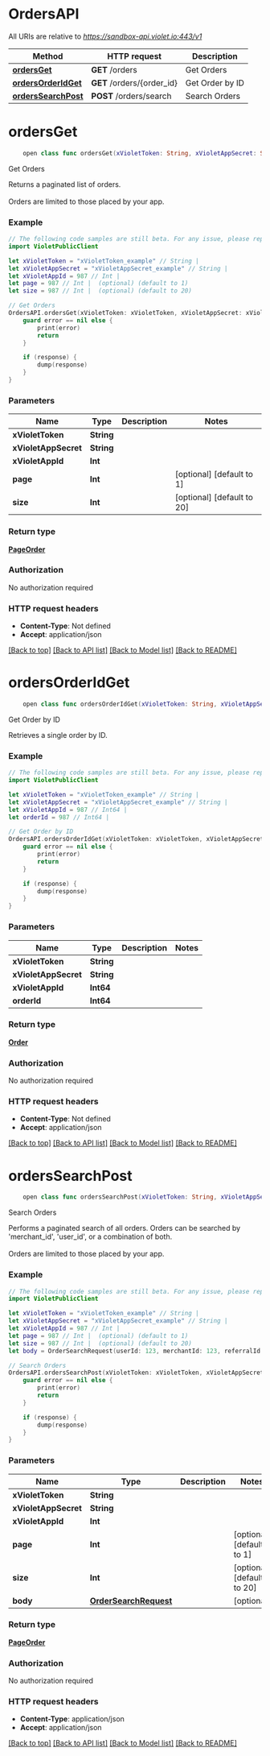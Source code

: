 # OrdersAPI

All URIs are relative to *https://sandbox-api.violet.io:443/v1*

Method | HTTP request | Description
------------- | ------------- | -------------
[**ordersGet**](OrdersAPI.md#ordersget) | **GET** /orders | Get Orders
[**ordersOrderIdGet**](OrdersAPI.md#ordersorderidget) | **GET** /orders/{order_id} | Get Order by ID
[**ordersSearchPost**](OrdersAPI.md#orderssearchpost) | **POST** /orders/search | Search Orders


# **ordersGet**
```swift
    open class func ordersGet(xVioletToken: String, xVioletAppSecret: String, xVioletAppId: Int, page: Int? = nil, size: Int? = nil, completion: @escaping (_ data: PageOrder?, _ error: Error?) -> Void)
```

Get Orders

Returns a paginated list of orders. <br><br>Orders are limited to those placed by your app.

### Example
```swift
// The following code samples are still beta. For any issue, please report via http://github.com/OpenAPITools/openapi-generator/issues/new
import VioletPublicClient

let xVioletToken = "xVioletToken_example" // String | 
let xVioletAppSecret = "xVioletAppSecret_example" // String | 
let xVioletAppId = 987 // Int | 
let page = 987 // Int |  (optional) (default to 1)
let size = 987 // Int |  (optional) (default to 20)

// Get Orders
OrdersAPI.ordersGet(xVioletToken: xVioletToken, xVioletAppSecret: xVioletAppSecret, xVioletAppId: xVioletAppId, page: page, size: size) { (response, error) in
    guard error == nil else {
        print(error)
        return
    }

    if (response) {
        dump(response)
    }
}
```

### Parameters

Name | Type | Description  | Notes
------------- | ------------- | ------------- | -------------
 **xVioletToken** | **String** |  | 
 **xVioletAppSecret** | **String** |  | 
 **xVioletAppId** | **Int** |  | 
 **page** | **Int** |  | [optional] [default to 1]
 **size** | **Int** |  | [optional] [default to 20]

### Return type

[**PageOrder**](PageOrder.md)

### Authorization

No authorization required

### HTTP request headers

 - **Content-Type**: Not defined
 - **Accept**: application/json

[[Back to top]](#) [[Back to API list]](../README.md#documentation-for-api-endpoints) [[Back to Model list]](../README.md#documentation-for-models) [[Back to README]](../README.md)

# **ordersOrderIdGet**
```swift
    open class func ordersOrderIdGet(xVioletToken: String, xVioletAppSecret: String, xVioletAppId: Int64, orderId: Int64, completion: @escaping (_ data: Order?, _ error: Error?) -> Void)
```

Get Order by ID

Retrieves a single order by ID.

### Example
```swift
// The following code samples are still beta. For any issue, please report via http://github.com/OpenAPITools/openapi-generator/issues/new
import VioletPublicClient

let xVioletToken = "xVioletToken_example" // String | 
let xVioletAppSecret = "xVioletAppSecret_example" // String | 
let xVioletAppId = 987 // Int64 | 
let orderId = 987 // Int64 | 

// Get Order by ID
OrdersAPI.ordersOrderIdGet(xVioletToken: xVioletToken, xVioletAppSecret: xVioletAppSecret, xVioletAppId: xVioletAppId, orderId: orderId) { (response, error) in
    guard error == nil else {
        print(error)
        return
    }

    if (response) {
        dump(response)
    }
}
```

### Parameters

Name | Type | Description  | Notes
------------- | ------------- | ------------- | -------------
 **xVioletToken** | **String** |  | 
 **xVioletAppSecret** | **String** |  | 
 **xVioletAppId** | **Int64** |  | 
 **orderId** | **Int64** |  | 

### Return type

[**Order**](Order.md)

### Authorization

No authorization required

### HTTP request headers

 - **Content-Type**: Not defined
 - **Accept**: application/json

[[Back to top]](#) [[Back to API list]](../README.md#documentation-for-api-endpoints) [[Back to Model list]](../README.md#documentation-for-models) [[Back to README]](../README.md)

# **ordersSearchPost**
```swift
    open class func ordersSearchPost(xVioletToken: String, xVioletAppSecret: String, xVioletAppId: Int, page: Int? = nil, size: Int? = nil, body: OrderSearchRequest? = nil, completion: @escaping (_ data: PageOrder?, _ error: Error?) -> Void)
```

Search Orders

Performs a paginated search of all orders. Orders can be searched by 'merchant_id', 'user_id', or a combination of both. <br><br>Orders are limited to those placed by your app.

### Example
```swift
// The following code samples are still beta. For any issue, please report via http://github.com/OpenAPITools/openapi-generator/issues/new
import VioletPublicClient

let xVioletToken = "xVioletToken_example" // String | 
let xVioletAppSecret = "xVioletAppSecret_example" // String | 
let xVioletAppId = 987 // Int | 
let page = 987 // Int |  (optional) (default to 1)
let size = 987 // Int |  (optional) (default to 20)
let body = OrderSearchRequest(userId: 123, merchantId: 123, referralId: "referralId_example") // OrderSearchRequest |  (optional)

// Search Orders
OrdersAPI.ordersSearchPost(xVioletToken: xVioletToken, xVioletAppSecret: xVioletAppSecret, xVioletAppId: xVioletAppId, page: page, size: size, body: body) { (response, error) in
    guard error == nil else {
        print(error)
        return
    }

    if (response) {
        dump(response)
    }
}
```

### Parameters

Name | Type | Description  | Notes
------------- | ------------- | ------------- | -------------
 **xVioletToken** | **String** |  | 
 **xVioletAppSecret** | **String** |  | 
 **xVioletAppId** | **Int** |  | 
 **page** | **Int** |  | [optional] [default to 1]
 **size** | **Int** |  | [optional] [default to 20]
 **body** | [**OrderSearchRequest**](OrderSearchRequest.md) |  | [optional] 

### Return type

[**PageOrder**](PageOrder.md)

### Authorization

No authorization required

### HTTP request headers

 - **Content-Type**: application/json
 - **Accept**: application/json

[[Back to top]](#) [[Back to API list]](../README.md#documentation-for-api-endpoints) [[Back to Model list]](../README.md#documentation-for-models) [[Back to README]](../README.md)

